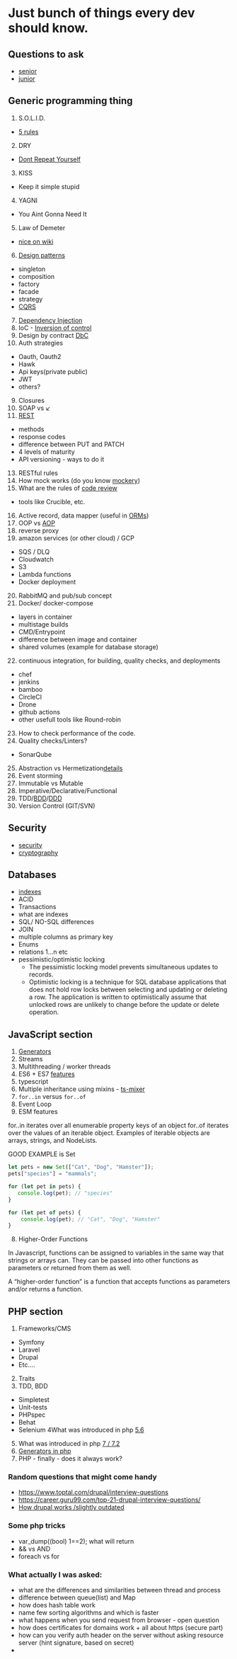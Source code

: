 # Just bunch of things every dev should know.

## Questions to ask
 - [senior](docs/senior.md)
 - [junior](docs/junior.md)

## Generic programming thing


 1. S.O.L.I.D.
  - [5 rules](https://scotch.io/bar-talk/s-o-l-i-d-the-first-five-principles-of-object-oriented-design)
 2. DRY
  - [Dont Repeat Yourself](https://en.wikipedia.org/wiki/Don%27t_repeat_yourself)
 3. KISS
  - Keep it simple stupid
 4. YAGNI
  - You Aint Gonna Need It
 5. Law of Demeter
  - [nice on wiki](https://en.wikipedia.org/wiki/Law_of_Demeter)
 6. [Design patterns](docs/patterns.md)
  - singleton
  - composition
  - factory
  - facade
  - strategy
  - [CQRS](https://martinfowler.com/bliki/CQRS.html)

 7. [Dependency Injection](http://fabien.potencier.org/what-is-dependency-injection.html)
 8. IoC - [Inversion of control](https://lostechies.com/derickbailey/2011/09/22/dependency-injection-is-not-the-same-as-the-dependency-inversion-principle/)
 9. Design by contract [DbC](docs/Design_by_contract.md)
 10. Auth strategies
  - Oauth, Oauth2
  - Hawk
  - Api keys(private public)
  - JWT
  - others?
 9. Closures
 11. SOAP vs ↙️
 12. [REST](docs/rest.md)
  - methods
  - response codes
  - difference between PUT and PATCH
  - 4 levels of maturity
  - API versioning - ways to do it
 13. RESTful rules
 14. How mock works (do you know [mockery](http://docs.mockery.io/en/latest/))
 15. What are the rules of [code review](docs/code_review.md)
  - tools like Crucible, etc.
 16. Active record, data mapper (useful in [ORMs](https://www.prisma.io/docs/concepts/overview/prisma-in-your-stack/is-prisma-an-orm))
 17. OOP vs [AOP](docs/aop.md)
 18. reverse proxy
 19. amazon services (or other cloud) / GCP
  - SQS / DLQ
  - Cloudwatch
  - S3
  - Lambda functions
  - Docker deployment
 20. RabbitMQ and pub/sub concept
 21. Docker/ docker-compose
 - layers in container
 - multistage builds
 - CMD/Entrypoint
 - difference between image and container
 - shared volumes (example for database storage)
 22. continuous integration, for building, quality checks, and deployments
  - chef
  - jenkins
  - bamboo
  - CircleCI
  - Drone
  - github actions
  - other usefull tools like Round-robin
 23. How to check performance of the code.
 24. Quality checks/Linters?
 - SonarQube
 25. Abstraction vs Hermetization[details](docs/abstractionVShermetization.md) 
 26. Event storming
 27. Immutable vs Mutable
 28. Imperative/Declarative/Functional
 29. TDD/[BDD](docs/BDD.md)/[DDD](docs/DDD.md)
 30. Version Control (GIT/SVN)

## Security
 - [security](docs/security.md)
 - [cryptography](docs/cryptography.md)

## Databases
 - [indexes](docs/databases.md)
 - ACID
 - Transactions
 - what are indexes
 - SQL/ NO-SQL differences
 - JOIN
 - multiple columns as primary key
 - Enums
 - relations 1...n etc
 - pessimistic/optimistic locking
    - The pessimistic locking model prevents simultaneous updates to records.
    - Optimistic locking is a technique for SQL database applications that does not hold row 
   locks between selecting and updating or deleting a row. The application is written to 
   optimistically assume that unlocked rows are unlikely to change before 
   the update or delete operation.


## JavaScript section
1. [Generators](docs/generators.md)
2. Streams
3. Multithreading / worker threads
4. ES6 + ES7 [features](docs/es6-es7.md)
5. typescript
6. Multiple inheritance using mixins - [ts-mixer](https://www.npmjs.com/package/ts-mixer)
7. `for..in` versus `for..of`
8. Event Loop
9. ESM features

for..in iterates over all enumerable property keys of an object
for..of iterates over the values of an iterable object. Examples of iterable objects are arrays, strings, and NodeLists.

GOOD EXAMPLE is Set
```javascript
let pets = new Set(["Cat", "Dog", "Hamster"]);
pets["species"] = "mammals";

for (let pet in pets) {
   console.log(pet); // "species"
}

for (let pet of pets) {
    console.log(pet); // "Cat", "Dog", "Hamster"
}
```

8. Higher-Order Functions

In Javascript, functions can be assigned to variables in the same way that strings or arrays can. They can be passed into other functions as parameters or returned from them as well.

A “higher-order function” is a function that accepts functions as parameters and/or returns a function.

## PHP section

1. Frameworks/CMS
- Symfony
- Laravel
- Drupal
- Etc....
2. Traits
3. TDD, BDD
- Simpletest
- Unit-tests
- PHPspec
- Behat
- Selenium
  4What was introduced in php [5.6](docs/php5.6.md)
5. What was introduced in php [7 / 7.2](docs/php7.md)
6. [Generators in php](http://php.net/manual/en/language.generators.overview.php)
7. PHP - finally - does it always work?


 ### Random questions that might come handy
  - https://www.toptal.com/drupal/interview-questions
  - https://career.guru99.com/top-21-drupal-interview-questions/
  - [How drupal works /slightly outdated](https://stackoverflow.com/a/14434247/1597404)

### Some php tricks
 - var_dump((bool) 1==2); what will return
 - && vs AND
 - foreach vs for


### What actually I was asked:

 - what are the differences and similarities between thread and process
 - difference between queue(list) and Map
 - how does hash table work
 - name few sorting algorithms and which is faster
 - what happens when you send request from browser - open question
 - how does certificates for domains work + all about https (secure part)
 - how can you verify auth header on the server without asking resource server (hint signature, based on secret)
 - 
